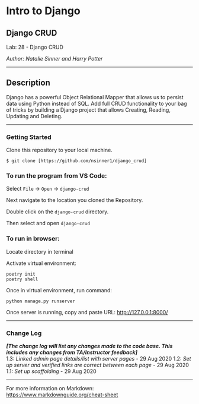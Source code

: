 # Intro to Django

## Django CRUD

Lab: 28 - Django CRUD

*Author: Natalie Sinner and Harry Potter*

----

## Description
Django has a powerful Object Relational Mapper that allows us to persist data using Python instead of SQL.
Add full CRUD functionality to your bag of tricks by building a Django project that allows Creating, Reading, Updating and Deleting.

---

### Getting Started
Clone this repository to your local machine.

```
$ git clone [https://github.com/nsinner1/django_crud]
```

### To run the program from VS Code:
Select ```File``` -> ```Open``` -> ```django-crud```

Next navigate to the location you cloned the Repository.

Double click on the ```django-crud``` directory.

Then select and open ```django-crud```

### To run in browser:
Locate directory in terminal

Activate virtual environment:

```
poetry init 
poetry shell
```
Once in virtual environment, run command:

```
python manage.py runserver
```

Once server is running, copy and paste URL: http://127.0.0.1:8000/

---

### Change Log
***[The change log will list any changes made to the code base. This includes any changes from TA/Instructor feedback]***  
1.3: *Linked admin page details/list with server pages* - 29 Aug 2020
1.2: *Set up server and verified links are correct between each page* - 29 Aug 2020  
1.1: *Set up scaffolding* - 29 Aug 2020  


------------------------------
For more information on Markdown: https://www.markdownguide.org/cheat-sheet